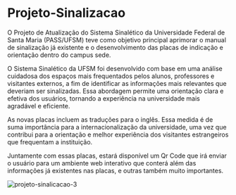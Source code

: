 # Projeto-Sinalizacao

O Projeto de Atualização do Sistema Sinalético da Universidade Federal de Santa Maria (PASS/UFSM) teve como objetivo principal aprimorar o manual de sinalização já existente e o desenvolvimento das placas de indicação e orientação dentro do campus sede.

O Sistema Sinalético da UFSM foi desenvolvido com base em uma análise cuidadosa dos espaços mais frequentados pelos alunos, professores e visitantes externos, a fim de identificar as informações mais relevantes que deveriam ser sinalizadas. Essa abordagem permite uma orientação clara e efetiva dos usuários, tornando a experiência na universidade mais agradável e eficiente.

As novas placas incluem as traduções para o inglês. Essa medida é de suma importância para a internacionalização da universidade, uma vez que contribui para a orientação e melhor experiência dos visitantes estrangeiros que frequentam a instituição.

Juntamente com essas placas, estará disponível um Qr Code que irá enviar o usuário para um ambiente web interativo que conterá além das informações já existentes nas placas, e outras também muito importantes. 

![projeto-sinalicacao-3](https://github.com/wal-wizard/Projeto-Sinalizacao/assets/82295321/2bacbe60-a8ac-44fd-93ba-c12e3fc9e97e)

